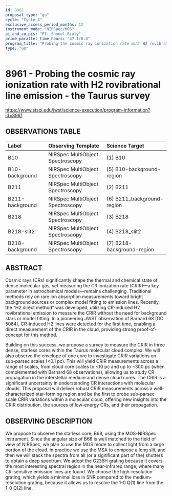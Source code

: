 ```yaml
---
id: 8961
proposal_type: "go"
cycle: "Cycle 4"
exclusive_access_period_months: 12
instrument_mode: "NIRSpec/MOS"
pi_and_co_pis: "PI: Shmuel Bialy"
prime_parallel_time_hours: "47.1/0.0"
program_title: "Probing the cosmic ray ionization rate with H2 rovibrational line emission - the Taurus survey"
type: "GO"
---
```

# 8961 - Probing the cosmic ray ionization rate with H2 rovibrational line emission - the Taurus survey
https://www.stsci.edu/jwst/science-execution/program-information?id=8961
## OBSERVATIONS TABLE
| Label              | Observing Template                  | Science Target                |
| :----------------- | :---------------------------------- | :---------------------------- |
| B10                | NIRSpec MultiObject Spectroscopy    | (1) B10                       |
| B10-background     | NIRSpec MultiObject Spectroscopy    | (5) B10-background-region     |
| B211               | NIRSpec MultiObject Spectroscopy    | (2) B211                      |
| B211-background    | NIRSpec MultiObject Spectroscopy    | (6) B211_background-region    |
| B218               | NIRSpec MultiObject Spectroscopy    | (3) B218                      |
| B218-slit2         | NIRSpec MultiObject Spectroscopy    | (4) B218_slit2                |
| B218-background    | NIRSpec MultiObject Spectroscopy    | (7) B218-background-region    |

## ABSTRACT

Cosmic rays (CRs) significantly shape the thermal and chemical state of dense molecular gas, yet measuring the CR ionization rate (CRIR)—a key parameter in astrochemical models—remains challenging. Traditional methods rely on rare ion absorption measurements toward bright background sources or complex model fitting to emission lines. Recently, the “H2 direct method” was developed, utilizing CR-induced H2 rovibrational emission to measure the CRIR without the need for background stars or model fitting. In a pioneering JWST observation of Barnard 68 (GO 5064), CR-induced H2 lines were detected for the first time, enabling a direct measurement of the CRIR in the cloud, providing strong proof-of-concept for this method.

Building on this success, we propose a survey to measure the CRIR in three dense, starless cores within the Taurus molecular cloud complex. We will also observe the envelope of one core to investigate CRIR variations on sub-parsec scales (<0.1 pc). This will yield CRIR measurements across a range of scales, from cloud core scales to ~10 pc and up to ~300 pc (when complemented with Barnard 68 observations), allowing us to study CR propagation in the interstellar medium and dense cloud cores. The CRIR is a significant uncertainty in understanding CR interactions with molecular clouds. This proposal will deliver robust CRIR measurements across a well-characterized star-forming region and be the first to probe sub-parsec scale CRIR variations within a molecular cloud, offering new insights into the CRIR distribution, the sources of low-energy CRs, and their propagation.

## OBSERVING DESCRIPTION

We propose to observe the starless core, B68, using the MOS-NIRSpec instrument.
Since the angular size of B68 is well matched to the field of view of NIRSpec, we plan to use the MOS mode to collect light from a large portion of the cloud. In practice we use the MSA to compose a long slit, and then we will stack the spectra from all (or a significant part of the) shutters to obtain a deep spectrum.
We adopt the G235H grating because it covers the most interesting spectral region in the near-infrared range, where many CR-sensitive emission lines are found. We choose the high-resolution grating, which yields a minimal loss in SNR compared to the medium-resolution grating, because it allows us to resolve the 1-0 Q(1) line from the 1-0 Q(2) line.